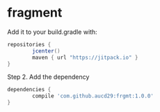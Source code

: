 # fragment

Add it to your build.gradle with:
```gradle
repositories {
    	jcenter()
    	maven { url "https://jitpack.io" }
}
```

Step 2. Add the dependency

```gradle
dependencies {
	    compile 'com.github.aucd29:frgmt:1.0.0'
}
```
